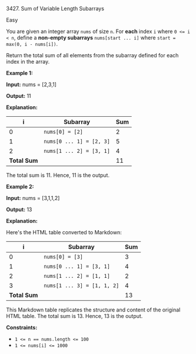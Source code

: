 3427\. Sum of Variable Length Subarrays

Easy

You are given an integer array `nums` of size `n`. For **each** index `i` where `0 <= i < n`, define a **non-empty subarrays** `nums[start ... i]` where `start = max(0, i - nums[i])`.

Return the total sum of all elements from the subarray defined for each index in the array.

**Example 1:**

**Input:** nums = [2,3,1]

**Output:** 11

**Explanation:**

| i   | Subarray                     | Sum |
|-----|------------------------------|-----|
| 0   | `nums[0] = [2]`              | 2   |
| 1   | `nums[0 ... 1] = [2, 3]`     | 5   |
| 2   | `nums[1 ... 2] = [3, 1]`     | 4   |
| **Total Sum** |                      | 11  |

The total sum is 11. Hence, 11 is the output.

**Example 2:**

**Input:** nums = [3,1,1,2]

**Output:** 13

**Explanation:**

Here's the HTML table converted to Markdown:

| i   | Subarray                     | Sum |
|-----|------------------------------|-----|
| 0   | `nums[0] = [3]`              | 3   |
| 1   | `nums[0 ... 1] = [3, 1]`     | 4   |
| 2   | `nums[1 ... 2] = [1, 1]`     | 2   |
| 3   | `nums[1 ... 3] = [1, 1, 2]`  | 4   |
| **Total Sum** |                      | 13  |

This Markdown table replicates the structure and content of the original HTML table.
The total sum is 13. Hence, 13 is the output.

**Constraints:**

*   `1 <= n == nums.length <= 100`
*   `1 <= nums[i] <= 1000`
